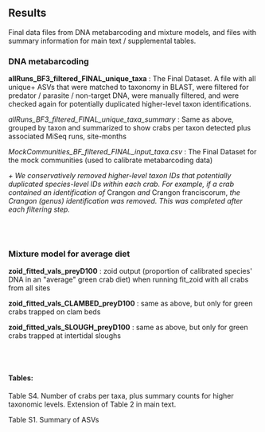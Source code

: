 ## Results

Final data files from DNA metabarcoding and mixture models, and files with summary information for main text / supplemental tables. 

### DNA metabarcoding 


**allRuns_BF3_filtered_FINAL_unique_taxa** : The Final Dataset. A file with all unique+ ASVs that were matched to taxonomy in BLAST, were filtered for predator / parasite / non-target DNA, were manually filtered, and were checked again for potentially duplicated higher-level taxon identifications. 

*allRuns_BF3_filtered_FINAL_unique_taxa_summary* : Same as above, grouped by taxon and summarized to show crabs per taxon detected plus associated MiSeq runs, site-months


*MockCommunities_BF_filtered_FINAL_input_taxa.csv* : The Final Dataset for the mock communities (used to calibrate metabarcoding data)



*+ We conservatively removed higher-level taxon IDs that potentially duplicated species-level IDs within each crab. For example, if a crab contained an identification of* Crangon *and* Crangon franciscorum, *the Crangon (genus) identification was removed. This was completed after each filtering step.*

<br>
<br>

### Mixture model for average diet

**zoid_fitted_vals_preyD100** : zoid output (proportion of calibrated species' DNA in an "average" green crab diet) when running fit_zoid with all crabs from all sites

**zoid_fitted_vals_CLAMBED_preyD100** : same as above, but only for green crabs trapped on clam beds

**zoid_fitted_vals_SLOUGH_preyD100** : same as above, but only for green crabs trapped at intertidal sloughs


<br>
<br>


#### Tables:

Table S4. Number of crabs per taxa, plus summary counts for higher taxonomic levels. Extension of Table 2 in main text.

Table S1. Summary of ASVs


<br>
<br>
